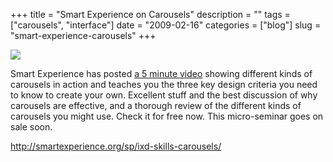 +++
title = "Smart Experience on Carousels"
description = ""
tags = ["carousels", "interface"]
date = "2009-02-16"
categories = ["blog"]
slug = "smart-experience-carousels"
+++



  <div class="notebook-screenshot"><a href="http://smartexperience.org/sp/ixd-skills-carousels/"><img src="/media/bluga/wt4999572a9af98.jpg"/></a></div><p>Smart Experience has posted <a href="http://smartexperience.org/sp/ixd-skills-carousels/">a 5 minute video</a> showing different kinds of carousels in action and teaches you the three key design criteria you need to know to create your own. Excellent stuff and the best discussion of why carousels are effective, and a thorough review of the different kinds of carousels you might use. Check it for free now. This micro-seminar goes on sale soon.</p>
    
  <a href="http://smartexperience.org/sp/ixd-skills-carousels/">http://smartexperience.org/sp/ixd-skills-carousels/</a>
